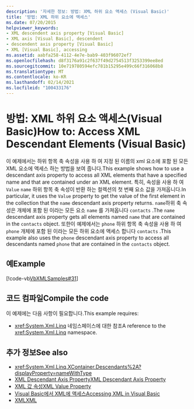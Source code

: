 ```yaml
---
description: '자세한 정보: 방법: XML 하위 요소 액세스 (Visual Basic)'
title: '방법: XML 하위 요소에 액세스'
ms.date: 07/20/2015
helpviewer_keywords:
- XML descendent axis property [Visual Basic]
- XML axis [Visual Basic], descendent
- descendent axis property [Visual Basic]
- XML [Visual Basic], accessing
ms.assetid: aabfa258-4112-4e7e-bab9-403f96072ef7
ms.openlocfilehash: d8f3176a91c2f637f49d2754513f3253399ee8ed
ms.sourcegitcommit: 10e719780594efc781b15295e499c66f316068b8
ms.translationtype: MT
ms.contentlocale: ko-KR
ms.lasthandoff: 02/14/2021
ms.locfileid: "100433176"
---
```

# <a name="how-to-access-xml-descendant-elements-visual-basic"></a><span data-ttu-id="47e42-103">방법: XML 하위 요소 액세스(Visual Basic)</span><span class="sxs-lookup"><span data-stu-id="47e42-103">How to: Access XML Descendant Elements (Visual Basic)</span></span>

<span data-ttu-id="47e42-104">이 예제에서는 하위 항목 축 속성을 사용 하 여 지정 된 이름의 xml 요소에 포함 된 모든 XML 요소에 액세스 하는 방법을 보여 줍니다.</span><span class="sxs-lookup"><span data-stu-id="47e42-104">This example shows how to use a descendant axis property to access all XML elements that have a specified name and that are contained under an XML element.</span></span> <span data-ttu-id="47e42-105">특히, 속성을 사용 하 여 `Value` `name` 하위 항목 축 속성이 반환 하는 컬렉션의 첫 번째 요소 값을 가져옵니다.</span><span class="sxs-lookup"><span data-stu-id="47e42-105">In particular, it uses the `Value` property to get the value of the first element in the collection that the `name` descendant axis property returns.</span></span> <span data-ttu-id="47e42-106">`name`하위 축 속성은 개체에 포함 된 이라는 모든 요소 `name` 를 가져옵니다 `contacts` .</span><span class="sxs-lookup"><span data-stu-id="47e42-106">The `name` descendant axis property gets all elements named `name` that are contained in the `contacts` object.</span></span> <span data-ttu-id="47e42-107">또한이 예제에서는 `phone` 하위 항목 축 속성을 사용 하 여 `phone` 개체에 포함 된 이라는 모든 하위 요소에 액세스 합니다 `contacts` .</span><span class="sxs-lookup"><span data-stu-id="47e42-107">This example also uses the `phone` descendant axis property to access all descendants named `phone` that are contained in the `contacts` object.</span></span>  
  
## <a name="example"></a><span data-ttu-id="47e42-108">예</span><span class="sxs-lookup"><span data-stu-id="47e42-108">Example</span></span>  

 [!code-vb[VbXMLSamples#31](~/samples/snippets/visualbasic/VS_Snippets_VBCSharp/VbXMLSamples/VB/XMLSamples13.vb#31)]  
  
## <a name="compile-the-code"></a><span data-ttu-id="47e42-109">코드 컴파일</span><span class="sxs-lookup"><span data-stu-id="47e42-109">Compile the code</span></span>  

 <span data-ttu-id="47e42-110">이 예제에는 다음 사항이 필요합니다.</span><span class="sxs-lookup"><span data-stu-id="47e42-110">This example requires:</span></span>  
  
- <span data-ttu-id="47e42-111"><xref:System.Xml.Linq> 네임스페이스에 대한 참조</span><span class="sxs-lookup"><span data-stu-id="47e42-111">A reference to the <xref:System.Xml.Linq> namespace.</span></span>  
  
## <a name="see-also"></a><span data-ttu-id="47e42-112">추가 정보</span><span class="sxs-lookup"><span data-stu-id="47e42-112">See also</span></span>

- <xref:System.Xml.Linq.XContainer.Descendants%2A?displayProperty=nameWithType>
- [<span data-ttu-id="47e42-113">XML Descendant Axis Property</span><span class="sxs-lookup"><span data-stu-id="47e42-113">XML Descendant Axis Property</span></span>](../../../language-reference/xml-axis/xml-descendant-axis-property.md)
- [<span data-ttu-id="47e42-114">XML 값 속성</span><span class="sxs-lookup"><span data-stu-id="47e42-114">XML Value Property</span></span>](../../../language-reference/xml-axis/xml-value-property.md)
- [<span data-ttu-id="47e42-115">Visual Basic에서 XML에 액세스</span><span class="sxs-lookup"><span data-stu-id="47e42-115">Accessing XML in Visual Basic</span></span>](accessing-xml.md)
- [<span data-ttu-id="47e42-116">XML</span><span class="sxs-lookup"><span data-stu-id="47e42-116">XML</span></span>](index.md)
